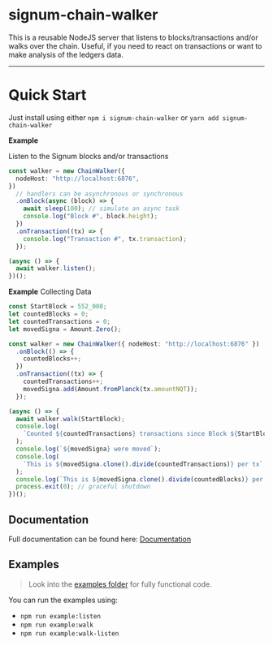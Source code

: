 # signum-chain-walker

This is a reusable NodeJS server that listens to blocks/transactions and/or walks over the chain.
Useful, if you need to react on transactions or want to make analysis of the ledgers data.

---

# Quick Start

Just install using either `npm i signum-chain-walker` or `yarn add signum-chain-walker`

**Example**

Listen to the Signum blocks and/or transactions

```ts
const walker = new ChainWalker({
  nodeHost: "http://localhost:6876",
})
  // handlers can be asynchronous or synchronous
  .onBlock(async (block) => {
    await sleep(100); // simulate an async task
    console.log("Block #", block.height);
  })
  .onTransaction((tx) => {
    console.log("Transaction #", tx.transaction);
  });

(async () => {
  await walker.listen();
})();
```

**Example**
Collecting Data

```ts
const StartBlock = 552_000;
let countedBlocks = 0;
let countedTransactions = 0;
let movedSigna = Amount.Zero();

const walker = new ChainWalker({ nodeHost: "http://localhost:6876" })
  .onBlock(() => {
    countedBlocks++;
  })
  .onTransaction((tx) => {
    countedTransactions++;
    movedSigna.add(Amount.fromPlanck(tx.amountNQT));
  });

(async () => {
  await walker.walk(StartBlock);
  console.log(
    `Counted ${countedTransactions} transactions since Block ${StartBlock} (in ${countedBlocks} blocks)`
  );
  console.log(`${movedSigna} were moved`);
  console.log(
    `This is ${movedSigna.clone().divide(countedTransactions)} per tx`
  );
  console.log(`This is ${movedSigna.clone().divide(countedBlocks)} per block`);
  process.exit(0); // graceful shutdown
})();
```

## Documentation

Full documentation can be found here: [Documentation](https://signum-network.github.io/signum-chain-walker/)

## Examples

> Look into the [examples folder](https://github.com/signum-network/signum-chain-walker/blob/main/examples) for fully functional code.

You can run the examples using:

- `npm run example:listen`
- `npm run example:walk`
- `npm run example:walk-listen`
